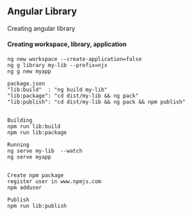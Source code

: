 ## Angular Library
<p>
Creating angular library
</p>


#### Creating workspace, library, application
````
ng new workspace --create-application=false
ng g library my-lib --prefix=njx
ng g new myapp

package.json
"lib:build"  : "ng build my-lib"
"lib:package": "cd dist/my-lib && ng pack"
"lib:publish": "cd dist/my-lib && ng pack && npm publish"


Building
npm run lib:build
npm run lib:package

Running
ng serve my-lib  --watch
ng serve myapp


Create npm package
register user in www.npmjs.com
npm adduser

Publish 
npm run lib:publish

````

